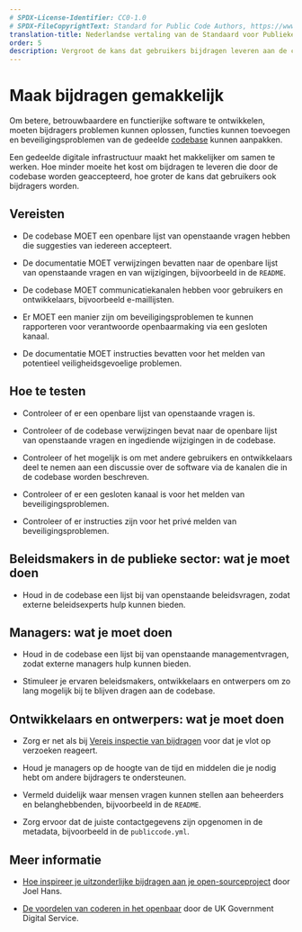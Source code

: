 ```yaml
---
# SPDX-License-Identifier: CC0-1.0
# SPDX-FileCopyrightText: Standard for Public Code Authors, https://www.standardforpubliccode.org/AUTHORS.html
translation-title: Nederlandse vertaling van de Standaard voor Publieke Code
order: 5
description: Vergroot de kans dat gebruikers bijdragen leveren aan de codebase.
---
```


# Maak bijdragen gemakkelijk

Om betere, betrouwbaardere en functierijke software te ontwikkelen, moeten bijdragers problemen kunnen oplossen, functies kunnen toevoegen en beveiligingsproblemen van de gedeelde [codebase](../glossary.html#codebase) kunnen aanpakken.

Een gedeelde digitale infrastructuur maakt het makkelijker om samen te werken. Hoe minder moeite het kost om bijdragen te leveren die door de codebase worden geaccepteerd, hoe groter de kans dat gebruikers ook bijdragers worden.

## Vereisten

- De codebase MOET een openbare lijst van openstaande vragen hebben die suggesties van iedereen accepteert.

- De documentatie MOET verwijzingen bevatten naar de openbare lijst van openstaande vragen en van wijzigingen, bijvoorbeeld in de `README`.

- De codebase MOET communicatiekanalen hebben voor gebruikers en ontwikkelaars, bijvoorbeeld e-maillijsten.

- Er MOET een manier zijn om beveiligingsproblemen te kunnen rapporteren voor verantwoorde openbaarmaking via een gesloten kanaal.

- De documentatie MOET instructies bevatten voor het melden van potentieel veiligheidsgevoelige problemen.

## Hoe te testen

- Controleer of er een openbare lijst van openstaande vragen is.

- Controleer of de codebase verwijzingen bevat naar de openbare lijst van openstaande vragen en ingediende wijzigingen in de codebase.

- Controleer of het mogelijk is om met andere gebruikers en ontwikkelaars deel te nemen aan een discussie over de software via de kanalen die in de codebase worden beschreven.

- Controleer of er een gesloten kanaal is voor het melden van beveiligingsproblemen.

- Controleer of er instructies zijn voor het privé melden van beveiligingsproblemen.

## Beleidsmakers in de publieke sector: wat je moet doen

- Houd in de codebase een lijst bij van openstaande beleidsvragen, zodat externe beleidsexperts hulp kunnen bieden.

## Managers: wat je moet doen

- Houd in de codebase een lijst bij van openstaande managementvragen, zodat externe managers hulp kunnen bieden.

- Stimuleer je ervaren beleidsmakers, ontwikkelaars en ontwerpers om zo lang mogelijk bij te blijven dragen aan de codebase.

## Ontwikkelaars en ontwerpers: wat je moet doen

- Zorg er net als bij [Vereis inspectie van bijdragen](require-review-of-contributions.html) voor dat je vlot op verzoeken reageert.

- Houd je managers op de hoogte van de tijd en middelen die je nodig hebt om andere bijdragers te ondersteunen.

- Vermeld duidelijk waar mensen vragen kunnen stellen aan beheerders en belanghebbenden, bijvoorbeeld in de `README`.

- Zorg ervoor dat de juiste contactgegevens zijn opgenomen in de metadata, bijvoorbeeld in de `publiccode.yml`.

## Meer informatie

* [Hoe inspireer je uitzonderlijke bijdragen aan je open-sourceproject](https://dev.to/joelhans/how-to-inspire-exceptional-contributions-to-your-open-source-project-1ebf) door Joel Hans.

* [De voordelen van coderen in het openbaar](https://gds.blog.gov.uk/2017/09/04/the-benefits-of-coding-in-the-open/) door de UK Government Digital Service.
